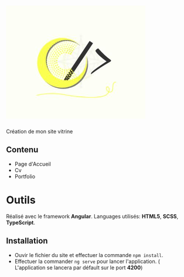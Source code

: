 # ![desktop reservia](/src/assets/logo.JPG)

Création de mon site vitrine

## Contenu

- Page d'Accueil
- Cv
- Portfolio

# Outils

Réalisé avec le framework **Angular**.
Languages utilisés: **HTML5**, **SCSS**, **TypeScript**.

## Installation 

- Ouvir le fichier du site et effectuer la commande `npm install`.
- Effectuer la commander `ng serve` pour lancer l'application.
( L'application se lancera par défault sur le port **4200**)